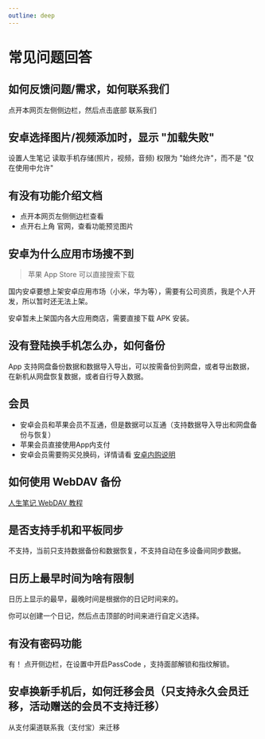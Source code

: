 ```yaml
---
outline: deep
---
```


# 常见问题回答

## 如何反馈问题/需求，如何联系我们

点开本网页左侧侧边栏，然后点击底部 联系我们

## 安卓选择图片/视频添加时，显示 "加载失败"

设置人生笔记 读取手机存储(照片，视频，音频) 权限为 "始终允许"，而不是 "仅在使用中允许"

## 有没有功能介绍文档

- 点开本网页左侧侧边栏查看
- 点开右上角 官网，查看功能预览图片

## 安卓为什么应用市场搜不到

> 苹果 App Store 可以直接搜索下载

国内安卓要想上架安卓应用市场（小米，华为等），需要有公司资质，我是个人开发，所以暂时还无法上架。

安卓暂未上架国内各大应用商店，需要直接下载 APK 安装。

## 没有登陆换手机怎么办，如何备份

App 支持网盘备份数据和数据导入导出，可以按需备份到网盘，或者导出数据，在新机从网盘恢复数据，或者自行导入数据。

## 会员

- 安卓会员和苹果会员不互通，但是数据可以互通（支持数据导入导出和网盘备份与恢复）
- 苹果会员直接使用App内支付
- 安卓会员需要购买兑换码，详情请看 [安卓内购说明](https://docs.qq.com/doc/DVHlUSG5Zdnp5UlhC)

## 如何使用 WebDAV 备份

[人生笔记 WebDAV 教程](https://docs.qq.com/doc/DVHJhRU9ubVNBblhR)

## 是否支持手机和平板同步

不支持，当前只支持数据备份和数据恢复，不支持自动在多设备间同步数据。

## 日历上最早时间为啥有限制

日历上显示的最早，最晚时间是根据你的日记时间来的。

你可以创建一个日记，然后点击顶部的时间来进行自定义选择。

## 有没有密码功能

有！ 点开侧边栏，在设置中开启PassCode ，支持面部解锁和指纹解锁。

## 安卓换新手机后，如何迁移会员（只支持永久会员迁移，活动赠送的会员不支持迁移）

从支付渠道联系我（支付宝）来迁移
